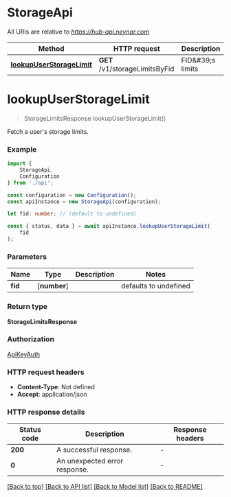 # StorageApi

All URIs are relative to *https://hub-api.neynar.com*

|Method | HTTP request | Description|
|------------- | ------------- | -------------|
|[**lookupUserStorageLimit**](#lookupuserstoragelimit) | **GET** /v1/storageLimitsByFid | FID\&#39;s limits|

# **lookupUserStorageLimit**
> StorageLimitsResponse lookupUserStorageLimit()

Fetch a user\'s storage limits.

### Example

```typescript
import {
    StorageApi,
    Configuration
} from './api';

const configuration = new Configuration();
const apiInstance = new StorageApi(configuration);

let fid: number; // (default to undefined)

const { status, data } = await apiInstance.lookupUserStorageLimit(
    fid
);
```

### Parameters

|Name | Type | Description  | Notes|
|------------- | ------------- | ------------- | -------------|
| **fid** | [**number**] |  | defaults to undefined|


### Return type

**StorageLimitsResponse**

### Authorization

[ApiKeyAuth](../README.md#ApiKeyAuth)

### HTTP request headers

 - **Content-Type**: Not defined
 - **Accept**: application/json


### HTTP response details
| Status code | Description | Response headers |
|-------------|-------------|------------------|
|**200** | A successful response. |  -  |
|**0** | An unexpected error response. |  -  |

[[Back to top]](#) [[Back to API list]](../README.md#documentation-for-api-endpoints) [[Back to Model list]](../README.md#documentation-for-models) [[Back to README]](../README.md)

